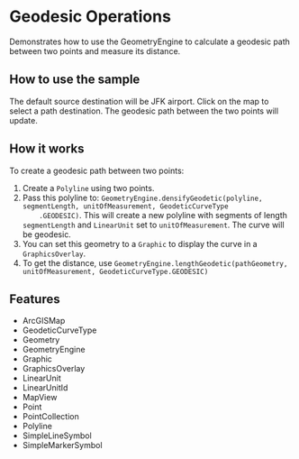 <h1>Geodesic Operations</h1>

<p>Demonstrates how to use the GeometryEngine to calculate a geodesic path between two points and measure its distance.</p>

<h2>How to use the sample</h2>

<p> The default source destination will be JFK airport. Click on the map to select a path destination. The geodesic path between the two points will update.</p>

<h2>How it works</h2>

<p>To create a geodesic path between two points:</p>

<ol>
    <li>Create a <code>Polyline</code> using two points.</li>
    <li>Pass this polyline to: <code>GeometryEngine.densifyGeodetic(polyline, segmentLength, unitOfMeasurement, GeodeticCurveType
    .GEODESIC)</code>. This will create a new polyline with segments of length <code>segmentLength</code> and 
    <code>LinearUnit</code> set to <code>unitOfMeasurement</code>. The curve will be geodesic.</li>
    <li>You can set this geometry to a <code>Graphic</code> to display the curve in a <code>GraphicsOverlay</code>.</li>
    <li>To get the distance, use <code>GeometryEngine.lengthGeodetic(pathGeometry, unitOfMeasurement, GeodeticCurveType.GEODESIC)</code></li> 
</ol>

<h2>Features</h2>

<ul>
    <li>ArcGISMap</li>
    <li>GeodeticCurveType</li>
    <li>Geometry</li>
    <li>GeometryEngine</li>
    <li>Graphic</li>
    <li>GraphicsOverlay</li>
    <li>LinearUnit</li>
    <li>LinearUnitId</li>
    <li>MapView</li>
    <li>Point</li>
    <li>PointCollection</li>
    <li>Polyline</li>
    <li>SimpleLineSymbol</li>
    <li>SimpleMarkerSymbol</li>
</ul>

































